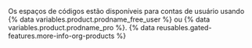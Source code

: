 Os espaços de códigos estão disponíveis para contas de usuário usando {% data variables.product.prodname_free_user %} ou {% data variables.product.prodname_pro %}. {% data reusables.gated-features.more-info-org-products %}
